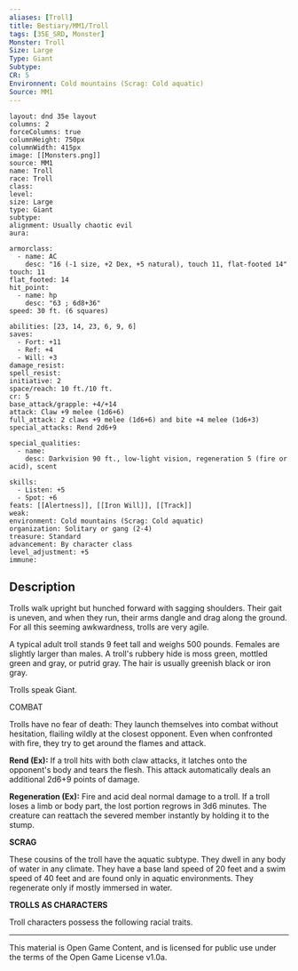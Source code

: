 ```yaml
---
aliases: [Troll]
title: Bestiary/MM1/Troll
tags: [35E_SRD, Monster]
Monster: Troll
Size: Large
Type: Giant
Subtype: 
CR: 5
Environnent: Cold mountains (Scrag: Cold aquatic)
Source: MM1
---
```


```statblock
layout: dnd 35e layout
columns: 2
forceColumns: true
columnHeight: 750px
columnWidth: 415px
image: [[Monsters.png]]
source: MM1
name: Troll
race: Troll
class: 
level: 
size: Large
type: Giant
subtype: 
alignment: Usually chaotic evil
aura: 

armorclass:
  - name: AC
    desc: "16 (-1 size, +2 Dex, +5 natural), touch 11, flat-footed 14"
touch: 11
flat_footed: 14
hit_point:
  - name: hp
    desc: "63 ; 6d8+36"
speed: 30 ft. (6 squares)

abilities: [23, 14, 23, 6, 9, 6]
saves:
  - Fort: +11
  - Ref: +4
  - Will: +3
damage_resist: 
spell_resist: 
initiative: 2
space/reach: 10 ft./10 ft.
cr: 5
base_attack/grapple: +4/+14
attack: Claw +9 melee (1d6+6)
full_attack: 2 claws +9 melee (1d6+6) and bite +4 melee (1d6+3)
special_attacks: Rend 2d6+9

special_qualities:
  - name: 
    desc: Darkvision 90 ft., low-light vision, regeneration 5 (fire or acid), scent

skills:
  - Listen: +5
  - Spot: +6
feats: [[Alertness]], [[Iron Will]], [[Track]]
weak: 
environment: Cold mountains (Scrag: Cold aquatic)
organization: Solitary or gang (2-4)
treasure: Standard
advancement: By character class
level_adjustment: +5
immune: 
```

## Description

<p>Trolls walk upright but hunched forward with sagging shoulders. Their gait is uneven, and when they run, their arms dangle and drag along the ground. For all this seeming awkwardness, trolls are very agile.</p>
<p>A typical adult troll stands 9 feet tall and weighs 500 pounds. Females are slightly larger than males. A troll's rubbery hide is moss green, mottled green and gray, or putrid gray. The hair is usually greenish black or iron gray.</p>
<p>Trolls speak Giant.</p>
<p>COMBAT</p>
<p>Trolls have no fear of death: They launch themselves into combat without hesitation, flailing wildly at the closest opponent. Even when confronted with fire, they try to get around the flames and attack.</p>
<p>
            <b>Rend (Ex):</b> If a troll hits with both claw attacks, it latches onto the opponent's body and tears the flesh. This attack automatically deals an additional 2d6+9 points of damage.</p>
<p>
            <b>Regeneration (Ex):</b> Fire and acid deal normal damage to a troll. If a troll loses a limb or body part, the lost portion regrows in 3d6 minutes. The creature can reattach the severed member instantly by holding it to the stump.</p>
<p>
            <b>SCRAG</b>
          </p>
<p>These cousins of the troll have the aquatic subtype. They dwell in any body of water in any climate. They have a base land speed of 20 feet and a swim speed of 40 feet and are found only in aquatic environments. They regenerate only if mostly immersed in water.</p>
<p>
            <b>TROLLS AS CHARACTERS</b>
          </p>
<p>Troll characters possess the following racial traits.</p>

---

This material is Open Game Content, and is licensed for public use under
the terms of the Open Game License v1.0a.
